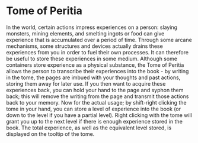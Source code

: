 # Tome of Peritia

In the world, certain actions impress experiences on a person: slaying monsters, mining elements, and smelting ingots or food can give experience that is accumulated over a period of time. Through some arcane mechanisms, some structures and devices actually drains these experiences from you in order to fuel their own processes. It can therefore be useful to store these experiences in some medium.
Although some containers store experience as a physical substance, the Tome of Peritia allows the person to transcribe their experiences into the book - by writing in the tome, the pages are imbued with your thoughts and past actions, storing them away for later use. If you then want to acquire these experiences back, you can hold your hand to the page and syphon them back; this will remove the writing from the page and transmit those actions back to your memory.
Now for the actual usage; by shift-right clicking the tome in your hand, you can store a level of experience into the book (or down to the level if you have a partial level). Right clicking with the tome will grant you up to the next level if there is enough experience stored in the book. The total experience, as well as the equivalent level stored, is displayed on the tooltip of the tome.

